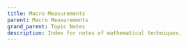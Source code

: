 ```yaml
---
title: Macro Measurements
parent: Macro Measurements
grand_parent: Topic Notes
description: Index for notes of mathematical techniques.
---
```


